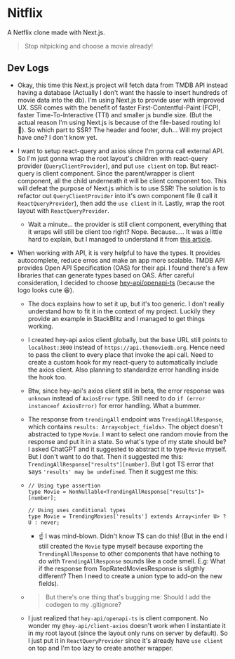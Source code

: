# Nitflix

A Netflix clone made with Next.js.

> Stop nitpicking and choose a movie already!

## Dev Logs

- Okay, this time this Next.js project will fetch data from TMDB API instead having a database (Actually I don't want the hassle to insert hundreds of movie data into the db). I'm using Next.js to provide user with improved UX. SSR comes with the benefit of faster First-Contentful-Paint (FCP), faster Time-To-Interactive (TTI) and smaller js bundle size. (But the actual reason I'm using Next.js is because of the file-based routing lol 🤭). So which part to SSR? The header and footer, duh... Will my project have one? I don't know yet.

- I want to setup react-query and axios since I'm gonna call external API. So I'm just gonna wrap the root layout's children with react-query provider (`QueryClientProvider`), and put `use client` on top. But react-query is client component. Since the parent/wrapper is client component, all the child underneath it will be client component too. This will defeat the purpose of Next.js which is to use SSR! The solution is to refactor out `QueryClientProvider` into it's own component file (I call it `ReactQueryProvider`), then add the `use client` in it. Lastly, wrap the root layout with `ReactQueryProvider`.

  - Wait a minute... the provider is still client component, everything that it wraps will still be client too right? Nope. Because..... It was a little hard to explain, but I managed to understand it from [this article](https://www.joshwcomeau.com/react/server-components/#workarounds-7).

- When working with API, it is very helpful to have the types. It provides autocomplete, reduce erros and make an app more scalable. TMDB API provides Open API Specification (OAS) for their api. I found there's a few libraries that can generate types based on OAS. After careful consideration, I decided to choose [hey-api/openapi-ts](https://github.com/hey-api/openapi-ts) (because the logo looks cute 😆).

  - The docs explains how to set it up, but it's too generic. I don't really understand how to fit it in the context of my project. Luckily they provide an example in StackBlitz and I managed to get things working.
  - I created hey-api axios client globally, but the base URL still points to `localhost:3000` instead of `https://api.themoviedb.org`. Hence need to pass the client to every place that invoke the api call. Need to create a custom hook for my react-query to automatically include the axios client. Also planning to standardize error handling inside the hook too.
  - Btw, since hey-api's axios client still in beta, the error response was `unknown` instead of `AxiosError` type. Still need to do `if (error instanceof AxiosError)` for error handling. What a bummer.
  - The response from `trendingAll` endpoint was `TrendingAllResponse`, which contains `results: Array<object_fields>`. The object doesn't abstracted to type `Movie`. I want to select one random movie from the response and put it in a state. So what's type of my state should be? I asked ChatGPT and it suggested to abstract it to type `Movie` myself. But I don't want to do that. Then it suggested me this: `TrendingAllResponse["results"][number]`. But I got TS error that says `'results' may be undefined`. Then it suggest me this:

  - ```
    // Using type assertion
    type Movie = NonNullable<TrendingAllResponse["results"]>[number];

    // Using uses conditional types
    type Movie = TrendingMovies['results'] extends Array<infer U> ? U : never;
    ```

    - ☝️ I was mind-blown. Didn't know TS can do this! (But in the end I still created the `Movie` type myself because exporting the `TrendingAllResponse` to other components that have nothing to do with `TrendingAllResponse` sounds like a code smell. E.g: What if the response from TopRatedMoviesResponse is sligthly different? Then I need to create a union type to add-on the new fields).

  - > But there's one thing that's bugging me: Should I add the codegen to my .gitignore?

  - I just realized that `hey-api/openapi-ts` is client component. No wonder my `@hey-api/client-axios` doesn't work when I instantiate it in my root layout (since the layout only runs on server by default). So I just put it in `ReactQueryProvider` since it's already have `use client` on top and I'm too lazy to create another wrapper.
